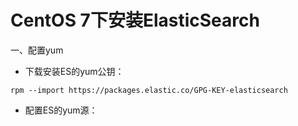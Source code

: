 # CentOS 7下安装ElasticSearch

一、配置yum

* 下载安装ES的yum公钥：

`rpm --import https://packages.elastic.co/GPG-KEY-elasticsearch`

* 配置ES的yum源：



